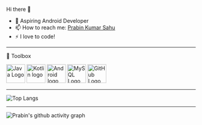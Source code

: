 Hi there 👋

<ul>
  
<li>🌱 Aspiring Android Developer</li>

<li><g-emoji class="g-emoji" alias="mailbox" fallback-src="https://github.githubassets.com/images/icons/emoji/unicode/1f4eb.png">📫</g-emoji> How to reach me: <a href="https://www.linkedin.com/in/prabin-kumar-sahu-01a26a148/" rel="nofollow">Prabin Kumar Sahu</a></li>
<li>⚡ I love to code!</li>
</ul>


---
🧰 Toolbox
 
<img src="https://cdn.vox-cdn.com/thumbor/_AobZZDt_RVStktVR7mUZpBkovc=/0x0:640x427/1200x800/filters:focal(0x0:640x427)/cdn.vox-cdn.com/assets/1087137/java_logo_640.jpg" alt="Java Logo" width="50" height="50"/>       <img src="https://kotlinlang.org/assets/images/open-graph/kotlin_250x250.png" alt="Kotlin logo" width="50" height="50"/>        <img src="https://upload.wikimedia.org/wikipedia/commons/thumb/d/d7/Android_robot.svg/1200px-Android_robot.svg.png" alt="Android logo" width="50" height="50"/>       <img src="https://cdn.worldvectorlogo.com/logos/mysql-5.svg" alt="MySQL Logo" width="50" height="50"/>       <img src="https://ih1.redbubble.net/image.319955600.0912/st,small,507x507-pad,600x600,f8f8f8.u10.jpg" alt="GitHub Logo" width="50" height="50"/>       

---


![Top Langs](https://github-readme-stats.vercel.app/api/top-langs/?username=prabinkumarsahu28&layout=compact&theme=radical)

---

![Prabin's github activity graph](https://activity-graph.herokuapp.com/graph?username=prabinkumarsahu28&theme=dracula)
